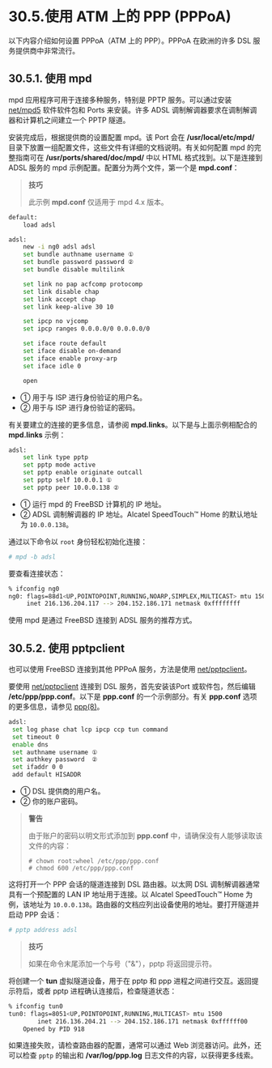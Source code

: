 # 30.5.使用 ATM 上的 PPP (PPPoA)

以下内容介绍如何设置 PPPoA（ATM 上的 PPP）。PPPoA 在欧洲的许多 DSL 服务提供商中非常流行。

## 30.5.1. 使用 mpd

mpd 应用程序可用于连接多种服务，特别是 PPTP 服务。可以通过安装 [net/mpd5](https://cgit.freebsd.org/ports/tree/net/mpd5/) 软件软件包和 Ports 来安装。许多 ADSL 调制解调器要求在调制解调器和计算机之间建立一个 PPTP 隧道。

安装完成后，根据提供商的设置配置 mpd。该 Port 会在 **/usr/local/etc/mpd/** 目录下放置一组配置文件，这些文件有详细的文档说明。有关如何配置 mpd 的完整指南可在 **/usr/ports/shared/doc/mpd/** 中以 HTML 格式找到。以下是连接到 ADSL 服务的 mpd 示例配置。配置分为两个文件，第一个是 **mpd.conf**：

>**技巧**
>
>此示例 **mpd.conf** 仅适用于 mpd 4.x 版本。

```sh
default:
    load adsl

adsl:
    new -i ng0 adsl adsl
    set bundle authname username ①
    set bundle password password ②
    set bundle disable multilink

    set link no pap acfcomp protocomp
    set link disable chap
    set link accept chap
    set link keep-alive 30 10

    set ipcp no vjcomp
    set ipcp ranges 0.0.0.0/0 0.0.0.0/0

    set iface route default
    set iface disable on-demand
    set iface enable proxy-arp
    set iface idle 0

    open
```

- ① 用于与 ISP 进行身份验证的用户名。
- ② 用于与 ISP 进行身份验证的密码。  

有关要建立的连接的更多信息，请参阅 **mpd.links**。以下是与上面示例相配合的 **mpd.links** 示例：

```sh
adsl:
    set link type pptp
    set pptp mode active
    set pptp enable originate outcall
    set pptp self 10.0.0.1 ①
    set pptp peer 10.0.0.138 ②
```

- ① 运行 mpd 的 FreeBSD 计算机的 IP 地址。
- ② ADSL 调制解调器的 IP 地址。Alcatel SpeedTouch™ Home 的默认地址为 `10.0.0.138`。

通过以下命令以 `root` 身份轻松初始化连接：

```sh
# mpd -b adsl
```

要查看连接状态：

```sh
% ifconfig ng0
ng0: flags=88d1<UP,POINTOPOINT,RUNNING,NOARP,SIMPLEX,MULTICAST> mtu 1500
     inet 216.136.204.117 --> 204.152.186.171 netmask 0xffffffff
```

使用 mpd 是通过 FreeBSD 连接到 ADSL 服务的推荐方式。

## 30.5.2. 使用 pptpclient

也可以使用 FreeBSD 连接到其他 PPPoA 服务，方法是使用 [net/pptpclient](https://cgit.freebsd.org/ports/tree/net/pptpclient/)。

要使用 [net/pptpclient](https://cgit.freebsd.org/ports/tree/net/pptpclient/) 连接到 DSL 服务，首先安装该Port 或软件包，然后编辑 **/etc/ppp/ppp.conf**。以下是 **ppp.conf** 的一个示例部分。有关 **ppp.conf** 选项的更多信息，请参见 [ppp(8)](https://man.freebsd.org/cgi/man.cgi?query=ppp&sektion=8&format=html)。

```sh
adsl:
 set log phase chat lcp ipcp ccp tun command
 set timeout 0
 enable dns
 set authname username ①
 set authkey password  ②
 set ifaddr 0 0
 add default HISADDR
```

- ① DSL 提供商的用户名。
- ② 你的账户密码。

>**警告**
>
>由于账户的密码以明文形式添加到 **ppp.conf** 中，请确保没有人能够读取该文件的内容：
>
>```
># chown root:wheel /etc/ppp/ppp.conf
># chmod 600 /etc/ppp/ppp.conf
>```

这将打开一个 PPP 会话的隧道连接到 DSL 路由器。以太网 DSL 调制解调器通常具有一个预配置的 LAN IP 地址用于连接。以 Alcatel SpeedTouch™ Home 为例，该地址为 `10.0.0.138`。路由器的文档应列出设备使用的地址。要打开隧道并启动 PPP 会话：

```sh
# pptp address adsl
```

>**技巧**
>
>如果在命令末尾添加一个与号（"&"），pptp 将返回提示符。

将创建一个 **tun** 虚拟隧道设备，用于在 pptp 和 ppp 进程之间进行交互。返回提示符后，或者 pptp 进程确认连接后，检查隧道状态：

```sh
% ifconfig tun0
tun0: flags=8051<UP,POINTOPOINT,RUNNING,MULTICAST> mtu 1500
        inet 216.136.204.21 --> 204.152.186.171 netmask 0xffffff00
	Opened by PID 918
```

如果连接失败，请检查路由器的配置，通常可以通过 Web 浏览器访问。此外，还可以检查 `pptp` 的输出和 **/var/log/ppp.log** 日志文件的内容，以获得更多线索。
